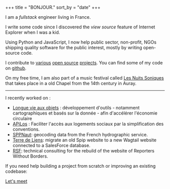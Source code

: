 +++
title = "BONJOUR."
sort_by = "date"
+++

I am a _fullstack_ engineer living in France.

I write some code since I discovered the _view source_ feature of Internet Explorer when I was a kid.

Using Python and JavaScript, I now help public sector, non-profit, NGOs shipping quality software for the public interest, mostly by writing open-source code.

I contribute to [various](https://github.com/wagtail/wagtail) [open source](https://github.com/GrappleGQL/wagtail-grapple) [projects](https://github.com/vercel/next.js/). You can find some of my code on [github](https://github.com/fabienheureux).

On my free time, I am also part of a music festival called [Les Nuits Soniques](https://lesnuitssoniques.com) that takes place in a old Chapel from the 14th century in Auray.

---

I recently worked on :

- [Longue vie aux objets](https://longuevieauxobjets.ademe.fr) : développement d'outils - notamment cartographiques et basés sur la donnée - afin d'accélérer l'économie circulaire
- [APiLos](https://beta.gouv.fr/startups/apilos.html) : Faciliter l'accès aux logements sociaux par la simplification des conventions.
- [SPPNaut](https://beta.gouv.fr/startups/sppnaut.html): geocoding data from the French hydrographic service.
- [Terre de Liens](https://terredeliens.org): migrate an old Spip website to a new Wagtail website connected to a SalesForce database.
- [RSF](https://rsf.org/): technical consulting for the rebuild of the website of Reporters Without Borders.

If you need help building a project from scratch or improving an existing codebase:

<a class="button" href="mailto:contact@fabienlefrapper.me">Let's meet</a>
